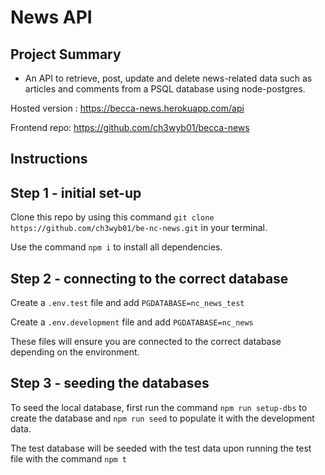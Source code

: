 # News API

## Project Summary
- An API to retrieve, post, update and delete news-related data such as articles and comments from a PSQL database using node-postgres.

Hosted version : https://becca-news.herokuapp.com/api

Frontend repo: https://github.com/ch3wyb01/becca-news 

## Instructions

## Step 1 - initial set-up
Clone this repo by using this command `git clone https://github.com/ch3wyb01/be-nc-news.git` in your terminal.

Use the command `npm i` to install all dependencies.

## Step 2 - connecting to the correct database
Create a `.env.test` file and add `PGDATABASE=nc_news_test`

Create a `.env.development` file and add `PGDATABASE=nc_news`

These files will ensure you are connected to the correct database depending on the environment.

## Step 3 - seeding the databases
To seed the local database, first run the command `npm run setup-dbs` to create the database and `npm run seed` to populate it with the development data.

The test database will be seeded with the test data upon running the test file with the command `npm t`
